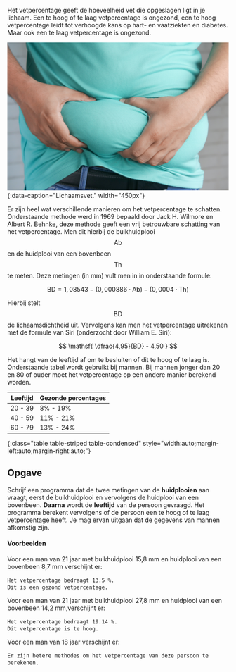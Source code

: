 Het vetpercentage geeft de hoeveelheid vet die opgeslagen ligt in je lichaam. Een te hoog of te laag vetpercentage is ongezond, een te hoog vetpercentage leidt tot verhoogde kans op hart- en vaatziekten en diabetes. Maar ook een te laag vetpercentage is ongezond.

![Lichaamsvet.](media/towfiqu-barbhuiya.jpg "Afbeelding door Towfiqu barbhuiya op Unsplash."){:data-caption="Lichaamsvet." width="450px"}

Er zijn heel wat verschillende manieren om het vetpercentage te schatten. Onderstaande methode werd in 1969 bepaald door Jack H. Wilmore en Albert R. Behnke, deze methode geeft een vrij betrouwbare schatting van het vetpercentage. Men dit hierbij de buikhuidplooi $$\mathsf{Ab}$$ en de huidplooi van een bovenbeen $$\mathsf{Th}$$ te meten. Deze metingen (in mm) vult men in in onderstaande formule:

$$
\mathsf{ BD = 1,08543 - (0,000886 \cdot Ab) - (0,0004 \cdot Th) }
$$

Hierbij stelt $$\mathsf{BD}$$ de lichaamsdichtheid uit. Vervolgens kan men het vetpercentage uitrekenen met de formule van Siri (onderzocht door William E. Siri):

$$
\mathsf{ \dfrac{4,95}{BD} - 4,50 }
$$

Het hangt van de leeftijd af om te besluiten of dit te hoog of te laag is. Onderstaande tabel wordt gebruikt bij mannen. Bij mannen jonger dan 20 en 80 of ouder moet het vetpercentage op een andere manier berekend worden.

| Leeftijd | Gezonde percentages |
|:--------:|---------------------|
| 20 - 39  | 8% - 19%            |
| 40 - 59  | 11% - 21%           |
| 60 - 79  | 13% - 24%           |
{:class="table table-striped table-condensed" style="width:auto;margin-left:auto;margin-right:auto;"}

## Opgave
Schrijf een programma dat de twee metingen van de **huidplooien** aan vraagt, eerst de buikhuidplooi en vervolgens de huidplooi van een bovenbeen. **Daarna** wordt de **leeftijd** van de persoon gevraagd.
Het programma berekent vervolgens of de persoon een te hoog of te laag vetpercentage heeft. Je mag ervan uitgaan dat de gegevens van mannen afkomstig zijn.

#### Voorbeelden
Voor een man van 21 jaar met buikhuidplooi 15,8 mm en huidplooi van een bovenbeen 8,7 mm verschijnt er:
```
Het vetpercentage bedraagt 13.5 %.
Dit is een gezond vetpercentage.
```

Voor een man van 21 jaar met buikhuidplooi 27,8 mm en huidplooi van een bovenbeen 14,2 mm,verschijnt er:
```
Het vetpercentage bedraagt 19.14 %.
Dit vetpercentage is te hoog.
```

Voor een man van 18 jaar verschijnt er:
```
Er zijn betere methodes om het vetpercentage van deze persoon te berekenen.
```